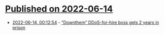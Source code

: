 # [Published on 2022-06-14](index.md)

* [2022-06-14, 00:12:54](https://news.ycombinator.com/item?id=31733285) - [“Downthem” DDoS-for-hire boss gets 2 years in prison](https://krebsonsecurity.com/2022/06/downthem-ddos-for-hire-boss-gets-2-years-in-prison/)
